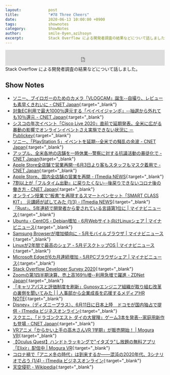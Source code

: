 ```yaml
---
layout:            post
title:             "#78 Three Cheers"
date:              2020-06-13 10:00:00 +0900
tags:              shownotes
category:          ShowNotes
author:            smile-0yen,azihsoyn
excerpt:           Stack Overflow による開発者調査の結果などについて話しました。
---
```

<iframe width="100%" height="50" scrolling="no" frameborder="no" src="https://w.soundcloud.com/player/?url=https%3A//api.soundcloud.com/tracks/839473093&color=%23ff5500&auto_play=false&hide_related=false&show_comments=false&show_user=true&show_reposts=false&show_teaser=false&visual=false&show_artwork=false&default_height=75"></iframe>
Stack Overflow による開発者調査の結果などについて話しました。

## Show Notes
- [ソニー、ブイロガーのためのカメラ「VLOGCAM」誕生\-\-自撮り、レビューも素早くきれいに \- CNET Japan](https://japan.cnet.com/article/35154352/){:target="_blank"}
- [対象EC利用で最大1000％還元する「ペイペイジャンボ」\-\-抽選から外れても10％還元 \- CNET Japan](https://japan.cnet.com/article/35154627/){:target="_blank"}
- [シスコの年次イベント「Cisco Live 2020」直前で延期発表。全米に広がる暴動の影響でオンラインイベントさえ実施できない状況に － Publickey](https://www.publickey1.jp/blog/20/cisco_live_2020.html){:target="_blank"}
- [ソニー、「PlayStation 5」イベントを延期\-\-全米での騒乱の余波 \- CNET Japan](https://japan.cnet.com/article/35154653/){:target="_blank"}
- [アップル、全米各地の店舗を一時休業\-\-警察に対する抗議活動の暴徒化で \- CNET Japan](https://japan.cnet.com/article/35154665/){target="_blank"}
- [Apple Store全店舗で営業再開\-\-6月3日より客もスタッフもマスク着用で \- CNET Japan](https://japan.cnet.com/article/35154619/){:target="_blank"}
- [Apple Store、国内全店舗の営業を再開 \- ITmedia NEWS](https://www.itmedia.co.jp/news/articles/2006/03/news119.html){:target="_blank"}
- [7割以上が「フルタイム出勤」に戻りたくない\-\-後戻りできないコロナ後の働き方 \- CNET Japan](https://japan.cnet.com/article/35154190/){:target="_blank"}
- [オンライン授業で“板書”を再現するスマートペンセット「SMART CLASS KIT」　元講師が試してみた \(1/3\) \- ITmedia NEWS](https://www.itmedia.co.jp/news/articles/2006/03/news082.html){:target="_blank"}
- [「Rust」、5年連続で開発者から愛されている言語第1位に \| マイナビニュース](https://news.mynavi.jp/article/20200601-1045348/){:target="_blank"}
- [Ubuntu・CentOS・Debian増加 \- 6月Webサイト向けLinuxシェア \| マイナビニュース](https://news.mynavi.jp/article/20200602-1046722/){:target="_blank"}
- [Samsung Browserが増加傾向に \- 5月モバイルブラウザ \| マイナビニュース](https://news.mynavi.jp/article/20200602-1047212/){:target="_blank"}
- [Linuxが2年間で最高のシェア \- 5月デスクトップOS \| マイナビニュース](https://news.mynavi.jp/article/20200602-1046662/){:target="_blank"}
- [Microsoft Edgeが6カ月連続増加 \- 5月PCブラウザシェア \| マイナビニュース](https://news.mynavi.jp/article/20200602-1046668/){:target="_blank"}
- [Stack Overflow Developer Survey 2020](https://insights.stackoverflow.com/survey/2020){:target="_blank"}
- [Zoomの第1四半期決算、売上高169％増\-\-利用急増で躍進 \- ZDNet Japan](https://japan.zdnet.com/article/35154731/){:target="_blank"}
- [「キャリアパスと評価制度を刷新」Gunosyエンジニア組織が取り組む改革の裏側を聞いてみた \| \| 人事部から企業成長を応援するメディアHR NOTE](https://hrnote.jp/contents/soshiki-gunosy-0525/){:target="_blank"}
- [Disney\+（ディズニープラス）、6月11日に日本上陸　ドコモが国内独占で提供 \- ITmedia ビジネスオンライン](https://www.itmedia.co.jp/business/articles/2006/01/news125.html){:target="_blank"}
- [スクエニ、「ドラゴンクエスト ダイの大冒険」ゲーム3本を発表\-\-家庭用新作も登場 \- CNET Japan](https://japan.cnet.com/article/35154441/){:target="_blank"}
- [VRアニメ「からかい上手の高木さんVR 1学期」が販売開始！ \| Mogura VR](https://www.moguravr.com/takagisan-vr/){:target="_blank"}
- [【Oculus Quest】ハンドトラッキングで"イタズラ"し放題の無料アプリ「Elixir」配信中 \| Mogura VR](https://www.moguravr.com/magnopus-elixir/){:target="_blank"}
- [コロナ禍で「アニメ冬の時代」は到来するか――混沌の2020年代、3シナリオで占う \(1/4\) \- ITmedia ビジネスオンライン](https://www.itmedia.co.jp/business/articles/2006/02/news029.html){:target="_blank"}
- [天空侵犯 \- Wikipedia](https://ja.wikipedia.org/wiki/%E5%A4%A9%E7%A9%BA%E4%BE%B5%E7%8A%AF){:target="_blank"}

